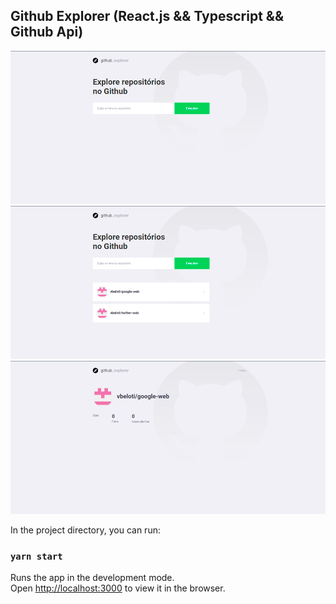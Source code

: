 ## Github Explorer (React.js && Typescript && Github Api)

<img src="https://github.com/vbeloti/github-explorer/blob/master/.github/assets/img/github-explorer-1.png?raw=true" alt="Github" />
<img src="https://github.com/vbeloti/github-explorer/blob/master/.github/assets/img/github-explorer-2.png?raw=true" alt="Github" />
<img src="https://github.com/vbeloti/github-explorer/blob/master/.github/assets/img/github-explorer-3.png?raw=true" alt="Github" />

In the project directory, you can run:

### `yarn start`

Runs the app in the development mode.<br />
Open [http://localhost:3000](http://localhost:3000) to view it in the browser.
